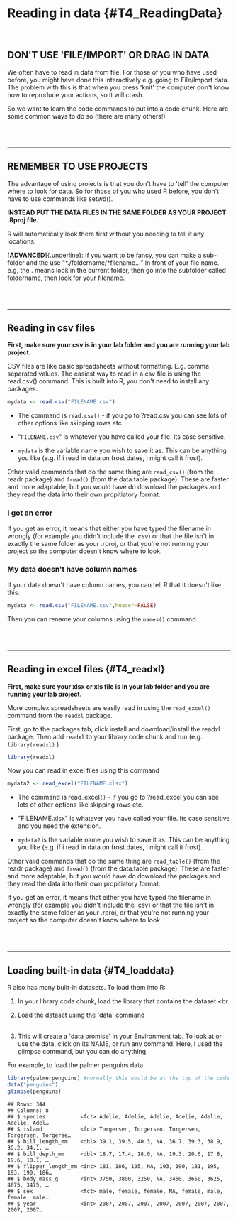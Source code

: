 

# Reading in data {#T4_ReadingData}

<br>

## DON'T USE 'FILE/IMPORT' OR DRAG IN DATA

We often have to read in data from file. For those of you who have used before, you might have done this interactively e.g. going to File/Import data. The problem with this is that when you press 'knit' the computer don't know how to reproduce your actions, so it will crash.

So we want to learn the code commands to put into a code chunk. Here are some common ways to do so (there are many others!)

<br><br>

------------------------------------------------------------------------

## REMEMBER TO USE PROJECTS

The advantage of using projects is that you don't have to 'tell' the computer where to look for data. So for those of you who used R before, you don't have to use commands like setwd().

**INSTEAD PUT THE DATA FILES IN THE SAME FOLDER AS YOUR PROJECT .Rproj file.**

R will automatically look there first without you needing to tell it any locations.

[**ADVANCED**]{.underline}: If you want to be fancy, you can make a sub-folder and the use "*./foldername/*filename.. " in front of your file name. e.g, the . means look in the current folder, then go into the subfolder called foldername, then look for your filename.

<br><br>

------------------------------------------------------------------------

## Reading in csv files

**First, make sure your csv is in your lab folder and you are running your lab project.**

CSV files are like basic spreadsheets without formatting. E.g. comma separated values. The easiest way to read in a csv file is using the read.csv() command. This is built into R, you don't need to install any packages.


```r
mydata <- read.csv("FILENAME.csv")
```

-   The command is `read.csv()` - if you go to ?read.csv you can see lots of other options like skipping rows etc.

-   "`FILENAME.csv`" is whatever you have called your file. Its case sensitive.

-   `mydata` is the variable name you wish to save it as. This can be anything you like (e.g. if i read in data on frost dates, I might call it frost).

Other valid commands that do the same thing are `read_csv()` (from the readr package) and `fread()` (from the data.table package). These are faster and more adaptable, but you would have do download the packages and they read the data into their own propitiatory format.

### I got an error

If you get an error, it means that either you have typed the filename in wrongly (for example you didn't include the .csv) or that the file isn't in exactly the same folder as your .rproj, or that you're not running your project so the computer doesn't know where to look.

### My data doesn't have column names

If your data doesn't have column names, you can tell R that it doesn't like this:


```r
mydata <- read.csv("FILENAME.csv",header=FALSE)
```

Then you can rename your columns using the `names()` command.

<br><br>

------------------------------------------------------------------------

## Reading in excel files {#T4_readxl}

**First, make sure your xlsx or xls file is in your lab folder and you are running your lab project.**

More complex spreadsheets are easily read in using the `read_excel()` command from the `readxl` package.

First, go to the packages tab, click install and download/install the readxl package. Then add `readxl` to your library code chunk and run (e.g. `library(readxl)` )


```r
library(readxl)
```

Now you can read in excel files using this command


```r
mydata2 <- read_excel("FILENAME.xlsx")
```

-   The command is read_excel`()` - if you go to ?read_excel you can see lots of other options like skipping rows etc.

-   "FILENAME.xlsx" is whatever you have called your file. Its case sensitive and you need the extension.

-   `mydata2` is the variable name you wish to save it as. This can be anything you like (e.g. if i read in data on frost dates, I might call it frost).

Other valid commands that do the same thing are `read_table()` (from the readr package) and `fread()` (from the data.table package). These are faster and more adaptable, but you would have do download the packages and they read the data into their own propitiatory format.

If you get an error, it means that either you have typed the filename in wrongly (for example you didn't include the .csv) or that the file isn't in exactly the same folder as your .rproj, or that you're not running your project so the computer doesn't know where to look.

<br><br>

------------------------------------------------------------------------

## Loading built-in data {#T4_loaddata}

R also has many built-in datasets. To load them into R:

1.  In your library code chunk, load the library that contains the dataset \<br<br>

2.  Load the dataset using the 'data' command <br><br>

3.  This will create a 'data promise' in your Environment tab. To look at or use the data, click on its NAME, or run any command. Here, I used the glimpse command, but you can do anything.

For example, to load the palmer penguins data.


```r
library(palmerpenguins) #normally this would be at the top of the code chunk
data("penguins")
glimpse(penguins)
```

```
## Rows: 344
## Columns: 8
## $ species           <fct> Adelie, Adelie, Adelie, Adelie, Adelie, Adelie, Adel…
## $ island            <fct> Torgersen, Torgersen, Torgersen, Torgersen, Torgerse…
## $ bill_length_mm    <dbl> 39.1, 39.5, 40.3, NA, 36.7, 39.3, 38.9, 39.2, 34.1, …
## $ bill_depth_mm     <dbl> 18.7, 17.4, 18.0, NA, 19.3, 20.6, 17.8, 19.6, 18.1, …
## $ flipper_length_mm <int> 181, 186, 195, NA, 193, 190, 181, 195, 193, 190, 186…
## $ body_mass_g       <int> 3750, 3800, 3250, NA, 3450, 3650, 3625, 4675, 3475, …
## $ sex               <fct> male, female, female, NA, female, male, female, male…
## $ year              <int> 2007, 2007, 2007, 2007, 2007, 2007, 2007, 2007, 2007…
```
